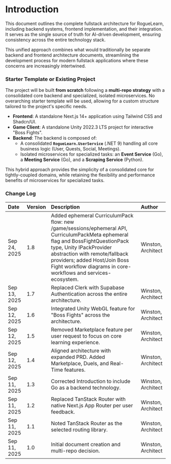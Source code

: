 # **Introduction**

This document outlines the complete fullstack architecture for RogueLearn, including backend systems, frontend implementation, and their integration. It serves as the single source of truth for AI-driven development, ensuring consistency across the entire technology stack.

This unified approach combines what would traditionally be separate backend and frontend architecture documents, streamlining the development process for modern fullstack applications where these concerns are increasingly intertwined.

### **Starter Template or Existing Project**

The project will be built **from scratch** following a **multi-repo strategy** with a consolidated core backend and specialized, isolated microservices. No overarching starter template will be used, allowing for a custom structure tailored to the project's specific needs.

*   **Frontend**: A standalone Next.js 14+ application using Tailwind CSS and Shadcn/UI.
*   **Game Client**: A standalone Unity 2022.3 LTS project for interactive "Boss Fights".
*   **Backend**: The backend is composed of:
    *   A consolidated **`RogueLearn.UserService`** (.NET 9) handling all core business logic (User, Quests, Social, Meetings).
    *   Isolated microservices for specialized tasks: an **Event Service** (Go), a **Meeting Service** (Go), and a **Scraping Service** (Python).

This hybrid approach provides the simplicity of a consolidated core for tightly-coupled domains, while retaining the flexibility and performance benefits of microservices for specialized tasks.

### **Change Log**

| Date          | Version | Description                                                                    | Author             |
| :------------ | :------ | :----------------------------------------------------------------------------- | :----------------- |
| Sep 24, 2025  | 1.8     | Added ephemeral CurriculumPack flow: new /game/sessions/ephemeral API, CurriculumPackMeta ephemeral flag and BossFightQuestionPack type, Unity IPackProvider abstraction with remote/fallback providers; added Host/Join Boss Fight workflow diagrams in core-workflows and services-ecosystem. | Winston, Architect |
| Sep 13, 2025  | 1.7     | Replaced Clerk with Supabase Authentication across the entire architecture.      | Winston, Architect |
| Sep 12, 2025  | 1.6     | Integrated Unity WebGL feature for "Boss Fights" across the architecture.        | Winston, Architect |
| Sep 12, 2025  | 1.5     | Removed Marketplace feature per user request to focus on core learning experience. | Winston, Architect |
| Sep 12, 2025  | 1.4     | Aligned architecture with expanded PRD. Added Marketplace, Duels, and Real-Time features. | Winston, Architect |
| Sep 11, 2025  | 1.3     | Corrected Introduction to include Go as a backend technology.                  | Winston, Architect |
| Sep 11, 2025  | 1.2     | Replaced TanStack Router with native Next.js App Router per user feedback.     | Winston, Architect |
| Sep 11, 2025  | 1.1     | Noted TanStack Router as the selected routing library.                         | Winston, Architect |
| Sep 11, 2025  | 1.0     | Initial document creation and multi-repo decision.                             | Winston, Architect |